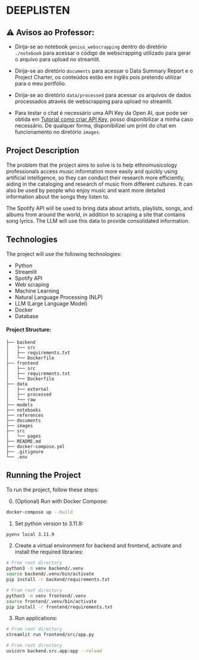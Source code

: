# DEEPLISTEN

## ⚠️ Avisos ao Professor: 

* Dirija-se ao notebook `genius_webscrapping` dentro do diretório ```./notebook``` para acessar o código de webscrapping utilizado para gerar o arquivo para upload no streamlit.

* Dirija-se ao diretório `documents` para acessar o Data Summary Report e o Project Charter, os conteúdos estão em inglês pois pretendo utilizar para o meu portfólio.
  
* Dirija-se ao diretório `data/processed` para acessar os arquivos de dados processados através de webscrapping para upload no streamlit.
 
* Para testar o chat é necessário uma API Key da Open AI, que pode ser obtida em [Tutorial como criar API Key](https://hub.asimov.academy/tutorial/como-gerar-uma-api-key-na-openai/), posso disponibilizar a minha caso necessário. De qualquer forma, disponibilizei um print do chat em funcionamento no diretório `images`.

## Project Description
The problem that the project aims to solve is to help ethnomusicology professionals access music information more easily and quickly using artificial intelligence, so they can conduct their research more efficiently, aiding in the cataloging and research of music from different cultures. It can also be used by people who enjoy music and want more detailed information about the songs they listen to.

The Spotify API will be used to bring data about artists, playlists, songs, and albums from around the world, in addition to scraping a site that contains song lyrics. The LLM will use this data to provide consolidated information.

## Technologies
The project will use the following technologies:
* Python
* Streamlit
* Spotify API
* Web scraping
* Machine Learning
* Natural Language Processing (NLP)
* LLM (Large Language Model)
* Docker
* Database

#### Project Structure:
```
├── backend
│   ├── src
│   ├── requirements.txt
│   └── Dockerfile
├── frontend
│   ├── src
│   ├── requirements.txt
│   └── Dockerfile
├── data
│   ├── external
│   ├── processed
│   └── raw
├── models
├── notebooks
├── references
├── documents
├── images
├── src
│   └── pages
├── README.md
├── docker-compose.yml
├── .gitignore
└── .env
```

## Running the Project
To run the project, follow these steps:

0. (Optional) Run with Docker Compose:
```bash
docker-compose up --build
```

1. Set python version to 3.11.9:
```bash
pyenv local 3.11.9
```

2. Create a virtual environment for backend and frontend, activate and install the required libraries:
```bash
# From root directory
python3 -m venv backend/.venv
source backend/.venv/bin/activate
pip install -r backend/requirements.txt

# From root directory
python3 -m venv frontend/.venv
source frontend/.venv/bin/activate
pip install -r frontend/requirements.txt
```

3. Run applications:
```bash
# From root directory
streamlit run frontend/src/app.py

# From root directory
uvicorn backend.src.app:app --reload